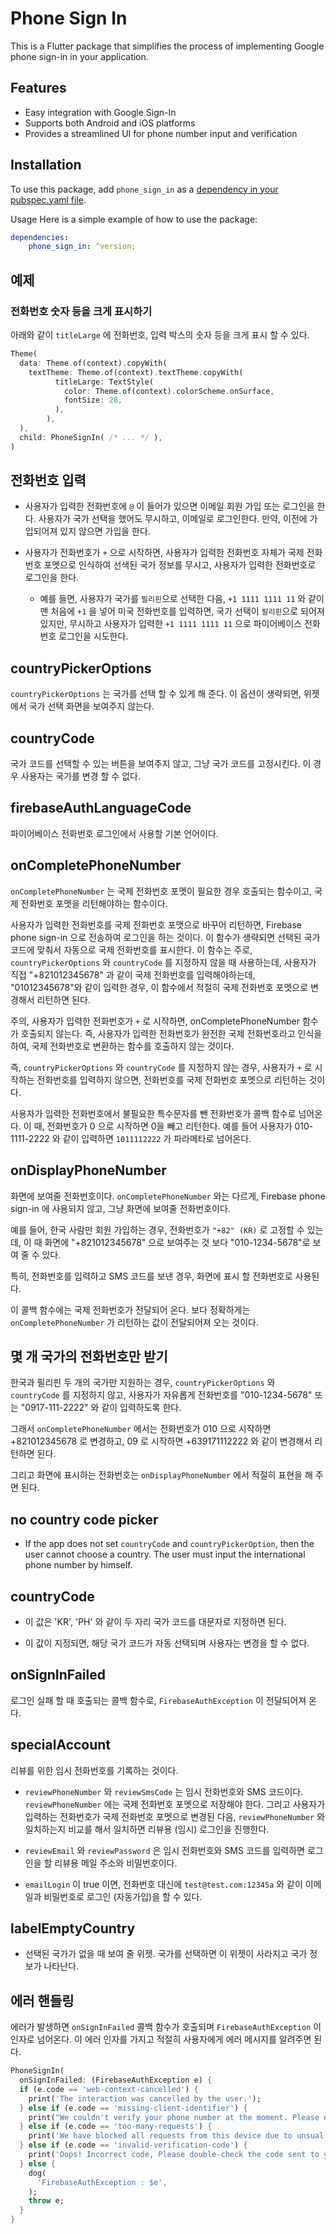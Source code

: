 # Phone Sign In

This is a Flutter package that simplifies the process of implementing Google phone sign-in in your application.

## Features

- Easy integration with Google Sign-In
- Supports both Android and iOS platforms
- Provides a streamlined UI for phone number input and verification

## Installation

To use this package, add `phone_sign_in` as a [dependency in your pubspec.yaml file](https://flutter.dev/docs/development/packages-and-plugins/using-packages).

Usage
Here is a simple example of how to use the package:

```yaml
dependencies:
    phone_sign_in: ^version;
```

## 예제

### 전화번호 숫자 등을 크게 표시하기

아래와 같이 `titleLarge` 에 전화번호, 입력 박스의 숫자 등을 크게 표시 할 수 있다.

```dart
Theme(
  data: Theme.of(context).copyWith(
    textTheme: Theme.of(context).textTheme.copyWith(
          titleLarge: TextStyle(
            color: Theme.of(context).colorScheme.onSurface,
            fontSize: 28,
          ),
        ),
  ),
  child: PhoneSignIn( /* ... */ ),
)
```

## 전화번호 입력

- 사용자가 입력한 전화번호에 `@` 이 들어가 있으면 이메일 회원 가입 또는 로그인을 한다. 사용자가 국가 선택을 했어도 무시하고, 이메일로 로그인한다. 만약, 이전에 가입되어져 있지 않으면 가입을 한다.

- 사용자가 전화번호가 `+` 으로 시작하면, 사용자가 입력한 전화번호 자체가 국제 전화번호 포멧으로 인식하여 선색된 국가 정보를 무시고, 사용자가 입력한 전화번호로 로그인을 한다.
  - 예를 들면, 사용자가 국가를 `필리핀`으로 선택한 다음, `+1 1111 1111 11` 와 같이 맨 처음에 `+1` 을 넣어 미국 전화번호를 입력하면, 국가 선택이 `필리핀`으로 되어져 있지만, 무시하고 사용자가 입력한 `+1 1111 1111 11` 으로 파이어베이스 전화번호 로그인을 시도한다.



## countryPickerOptions

`countryPickerOptions` 는 국가를 선택 할 수 있게 해 준다. 이 옵션이 생략되면, 위젯에서 국가 선택 화면을 보여주지 않는다.


## countryCode

국가 코드를 선택할 수 있는 버튼을 보여주지 않고, 그냥 국가 코드를 고정시킨다. 이 경우 사용자는 국가를 변경 할 수 없다.


## firebaseAuthLanguageCode

파이어베이스 전화번호 로그인에서 사용할 기본 언어이다.

## onCompletePhoneNumber

`onCompletePhoneNumber` 는 국제 전화번호 포멧이 필요한 경우 호출되는 함수이고, 국제 전화번호 포멧을 리턴해야하는 함수이다.

사용자가 입력한 전화번호를 국제 전화번호 포맷으로 바꾸어 리턴하면, Firebase phone sign-in 으로 전송하여 로그인을 하는 것이다. 이 함수가 생략되면 선택된 국가 코드에 맞춰서 자동으로 국제 전화번호를 표시한다.
이 함수는 주로, `countryPickerOptions` 와 `countryCode` 를 지정하지 않을 때 사용하는데, 사용자가 직접 "+821012345678" 과 같이 국제 전화번호를 입력해야하는데, "01012345678"와 같이 입력한 경우, 이 함수에서 적절히 국제 전화번호 포멧으로 변경해서 리턴하면 된다.

주의, 사용자가 입력한 전화번호가 `+` 로 시작하면, onCompletePhoneNumber 함수가 호출되지 않는다. 즉, 사용자가 입력한 전화번호가 완전한 국제 전화번호라고 인식을 하여, 국제 전화번호로 변환하는 함수를 호출하지 않는 것이다.

즉, `countryPickerOptions` 와 `countryCode` 를 지정하지 않는 경우, 사용자가 `+` 로 시작하는 전화번호를 입력하지 않으면, 전화번호를 국제 전화번호 포멧으로 리턴하는 것이다.

사용자가 입력한 전화번호에서 불필요한 특수문자를 뺀 전화번호가 콜백 함수로 넘어온다. 이 때, 전화번호가 0 으로 시작하면 0을 빼고 리턴한다. 예를 들어 사용자가 010-1111-2222 와 같이 입력하면 `1011112222` 가 파라메타로 넘어온다.






## onDisplayPhoneNumber

화면에 보여줄 전화번호이다. `onCompletePhoneNumber` 와는 다르게, Firebase phone sign-in 에 사용되지 않고, 그냥 화면에 보여줄 전화번호이다.

예를 들어, 한국 사람만 회원 가입하는 경우, 전화번호가 `"+82" (KR)` 로 고정할 수 있는데, 이 때 화면에 "+821012345678" 으로 보여주는 것 보다 "010-1234-5678"로 보여 줄 수 있다.

특히, 전화번호를 입력하고 SMS 코드를 보낸 경우, 화면에 표시 할 전화번호로 사용된다.

이 콜백 함수에는 국제 전화번호가 전달되어 온다. 보다 정확하게는 `onCompletePhoneNumber` 가 리턴하는 값이 전달되어져 오는 것이다.


## 몇 개 국가의 전화번호만 받기

한국과 필리핀 두 개의 국가만 지원하는 경우, `countryPickerOptions` 와 `countryCode` 를 지정하지 않고, 사용자가 자유롭게 전화번호를 "010-1234-5678" 또는 "0917-111-2222" 와 같이 입력하도록 한다.

그래서 `onCompletePhoneNumber` 에서는 전화번호가 010 으로 시작하면 +821012345678 로 변경하고, 09 로 시작하면 +639171112222 와 같이 변경해서 리턴하면 된다.

그리고 화면에 표시하는 전화번호는 `onDisplayPhoneNumber` 에서 적절히 표현을 해 주면 된다.






## no country code picker

- If the app does not set `countryCode` and `countryPickerOption`, then the user cannot choose a country. The user must input the international phone number by himself.


## countryCode

- 이 값은 'KR', 'PH' 와 같이 두 자리 국가 코드를 대문자로 지정하면 된다.

- 이 값이 지정되면, 해당 국가 코드가 자동 선택되며 사용자는 변경을 할 수 없다.



## onSignInFailed

로그인 실패 할 때 호출되는 콜백 함수로, `FirebaseAuthException` 이 전달되어져 온다.


## specialAccount

리뷰를 위한 임시 전화번호를 기록하는 것이다.


- `reviewPhoneNumber` 와 `reviewSmsCode` 는 임시 전화번호와 SMS 코드이다. `reviewPhoneNumber` 에는 국제 전화번호 포멧으로 저장해야 한다. 그리고 사용자가 입력하는 전화번호가 국제 전화번호 포멧으로 변경된 다음, `reviewPhoneNumber` 와 일치하는지 비교를 해서 일치하면 리뷰용 (임시) 로그인을 진행한다.

- `reviewEmail` 와 `reviewPassword` 은 임시 전화번호와 SMS 코드를 입력하면 로그인을 할 리뷰용 메일 주소와 비밀번호이다.

- `emailLogin` 이 true 이면, 전화번호 대신에 `test@test.com:12345a` 와 같이 이메일과 비밀번호로 로그인 (자동가입)을 할 수 있다.




## labelEmptyCountry

- 선택된 국가가 없을 때 보여 줄 위젯. 국가를 선택하면 이 위젯이 사라지고 국가 정보가 나타난다.


## 에러 핸들링

에러가 발생하면 `onSignInFailed` 콜백 함수가 호출되며 `FirebaseAuthException` 이 인자로 넘어온다. 이 에러 인자를 가지고 적절히 사용자에게 에러 메시지를 알려주면 된다.

```dart
PhoneSignIn(
  onSignInFailed: (FirebaseAuthException e) {
  if (e.code == 'web-context-cancelled') {
    print('The interaction was cancelled by the user.');
  } else if (e.code == 'missing-client-identifier') {
    print("We couldn't verify your phone number at the moment. Please ensure you entered a valid phone number and try again.");
  } else if (e.code == 'too-many-requests') {
    print('We have blocked all requests from this device due to unsual activity. Please try again later');
  } else if (e.code == 'invalid-verification-code') {
    print('Oops! Incorrect code, Please double-check the code sent to your phone and try again.');
  } else {
    dog(
      'FirebaseAuthException : $e',
    );
    throw e;
  }
}
```